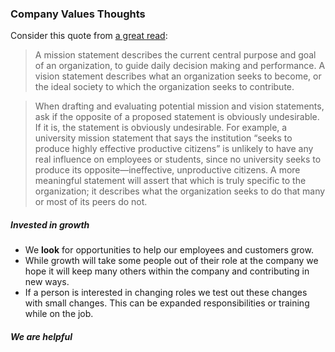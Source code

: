 ### Company Values Thoughts

Consider this quote from [a great read](https://www.farnamstreetblog.com/2016/03/things-learn-business-school/):

> A mission statement describes the current central purpose and goal of an organization, to guide daily decision making and performance.  A vision statement describes what an organization seeks to become, or the ideal society to which the organization seeks to contribute.

> When drafting and evaluating potential mission and vision statements, ask if the opposite of a proposed statement is obviously undesirable. If it is, the statement is obviously undesirable. For example, a university mission statement that says the institution “seeks to produce highly effective productive citizens” is unlikely to have any real influence on employees or students, since no university seeks to produce its opposite—ineffective, unproductive citizens. A more meaningful statement will assert that which is truly specific to the organization; it describes what the organization seeks to do that many or most of its peers do not.


##### Invested in growth
- We **look** for opportunities to help our employees and customers grow. 
- While growth will take some people out of their role at the company we hope it will keep many others within the company and contributing in new ways. 
- If a person is interested in changing roles we test out these changes with small changes. This can be expanded responsibilities or training while on the job. 

##### We are helpful
